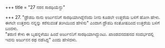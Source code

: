 +++
title = "27 ನರನ ಸಾರಥಿಯೆನ್ದು"

+++
27. "ದ್ರೌಪದಿ ನಾನು ಅರ್ಜುನನಿಗೆ ಸಾರಥಿಯಾಗಿದ್ದೆನೆಂದು ನೀನು ಕೂಡಲೇ ಉತ್ತರೆಯ ಬಳಿಗೆ ಹೋಗಿ ಹೇಳು. ಈಗಲೇ ಉತ್ತರನು ನನ್ನನ್ನು ಕರೆಸುವಂತೆ ತಂಗಿಯಿಂದ ಹೇಳಿಸು" ಎಂದಾಗ ದ್ರೌಪದಿ ಸಂತೋಷದಿಂದ ಉತ್ತರೆಯ ಬಳಿಗೆ ಬಂದಳು.   
"ತರುಣಿ ಕೇಳು ಈ ಬೃಹನ್ನಳೆಯು ಹಿಂದೆ ಅರ್ಜುನನಿಗೆ ಸಾರಥಿಯಾಗಿದ್ದುಂಟು. ಖಾಂಡವನದಹನದ ಸಂದರ್ಭದಲ್ಲಿ ಇವನು ಅರ್ಜುನನ ರಥ ನಡೆಸಿದ್ದ" ಎಂದು ಹೇಳಿದಳು.